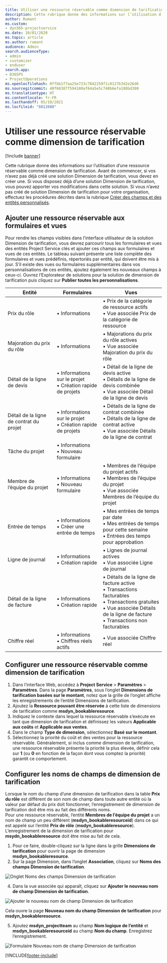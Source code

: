 ```yaml
---
title: Utiliser une ressource réservable comme dimension de tarification
description: Cette rubrique donne des informations sur l’utilisation d’une ressource réservable comme dimension de tarification.
author: Rumant
ms.custom:
- dyn365-projectservice
ms.date: 10/01/2020
ms.topic: article
ms.author: rumant
audience: Admin
search.audienceType:
- admin
- customizer
- enduser
search.app:
- D365PS
- ProjectOperations
ms.openlocfilehash: 0ffbb1f7aa25e723c7842259f1c0127b3d2e26d6
ms.sourcegitcommit: 40f68387f594180af64a5e5c748b6efa188bd300
ms.translationtype: HT
ms.contentlocale: fr-FR
ms.lasthandoff: 05/10/2021
ms.locfileid: "6012088"
---
```

# <a name="use-bookable-resource-as-a-pricing-dimension"></a>Utiliser une ressource réservable comme dimension de tarification

[!include [banner](../includes/psa-now-project-operations.md)]

Cette rubrique donne des informations sur l’utilisation d’une ressource réservable comme dimension de tarification. Avant de commencer, si vos n’avez pas déjà créé une solution Dimension de tarification, vous devez en créer une. Si vous disposez déjà d’une solution Dimension de tarification, vous pouvez apporter vos modifications dans cette solution. Si vous n’avez pas créé de solution Dimension de tarification pour votre organisation, effectuez les procédures décrites dans la rubrique [Créer des champs et des entités personnalisés](create-custom-fields-entities.md).

## <a name="add-bookable-resource-to-forms-and-views"></a>Ajouter une ressource réservable aux formulaires et vues
Pour rendre les champs visibles dans l’interface utilisateur de la solution Dimension de tarification, vous devrez parcourir tous les formulaires et vues des entités Project Service clés et ajouter ces champs aux formulaires et vues de ces entités.
Le tableau suivant présente une liste complète des formulaires et vues prédéfinis, répertoriés par entité, qui doivent être mis à jour. S’il existe des vues ou formulaires supplémentaires dans vos personnalisations de ces entités, ajoutez également les nouveaux champs à ceux-ci.
Ouvrez l’Explorateur de solutions pour la solution de dimension de tarification puis cliquez sur **Publier toutes les personnalisations**.


|   Entité        | Formulaires   |Vues        |
| ------------------------------|---------------------------------|----------------------------------|
|  Prix du rôle|• Informations |• Prix de la catégorie de ressource actifs<br> • Vue associée Prix de la catégorie de ressource|
|  Majoration du prix du rôle|• Informations|• Majorations du prix du rôle actives<br>• Vue associée Majoration du prix du rôle|
|  Détail de la ligne de devis|• Informations sur le projet<br>• Création rapide de projets|• Détail de la ligne de devis active<br>• Détails de la ligne de devis combinée<br>• Vue associée Détail de la ligne de devis|
|  Détail de la ligne de contrat du projet|• Informations sur le projet<br>• Création rapide de projets|• Détails de la ligne de contrat combinée<br>• Détails de la ligne de contrat active<br>• Vue associée Détails de la ligne de contrat|
|  Tâche du projet|• Informations<br>• Nouveau formulaire||
|  Membre de l’équipe du projet|• Informations<br>• Nouveau formulaire|• Membres de l’équipe du projet actifs<br>• Membres de l’équipe du projet<br>• Vue associée Membres de l’équipe du projet|
|  Entrée de temps|• Informations<br>• Créer une entrée de temps|• Mes entrées de temps par date<br>• Mes entrées de temps pour cette semaine<br>• Entrées des temps pour approbation|
|  Ligne de journal|• Informations<br>• Création rapide|• Lignes de journal actives<br>• Vue associée Ligne de journal|
|  Détail de la ligne de facture|• Informations<br>• Création rapide|• Détails de la ligne de facture active<br>• Transactions facturables<br>• Transactions gratuites<br>• Vue associée Détails de la ligne de facture<br>• Transactions non facturables|
|  Chiffre réel|• Informations<br>• Chiffres réels actifs|• Vue associée Chiffre réel|

## <a name="set-up-bookable-resource-as-a-pricing-dimension"></a>Configurer une ressource réservable comme dimension de tarification

1. Dans l’interface Web, accédez à **Project Service** > **Paramètres** > **Paramètres**. Dans la page **Paramètres**, sous l’onglet **Dimensions de tarification basées sur le montant**, notez que la grille de l’onglet affiche les enregistrements de l’entité Dimensions de tarification. 
2. Ajoutez la **Ressource pouvant être réservée** à cette liste de dimensions de tarification comme **msdyn_bookableresource**. 
3. Indiquez le contexte dans lequel la ressource réservable s’exécute en tant que dimension de tarification et définissez les valeurs **Applicable aux coûts** et **Applicable aux ventes**.
4. Dans le champ **Type de dimension**, sélectionnez **Basé sur le montant**. 
5. Sélectionnez la priorité du coût et des ventes pour la ressource réservable. Généralement, si inclus comme dimension de tarification, une ressource réservable présente la priorité la plus élevée, définir cela sur **1** (ou **0** en fonction de la façon dont vous comptez la priorité) garantit ce comportement.

## <a name="set-up-pricing-dimension-field-names"></a>Configurer les noms de champs de dimension de tarification

Lorsque le nom du champ d’une dimension de tarification dans la table **Prix du rôle** est différent de son nom de champ dans toute autre entité où la valeur par défaut du prix doit fonctionner, l’enregistrement de dimension de tarification doit être mis au fait des différents noms.    
Pour une ressource réservable, l’entité **Membres de l’équipe du projet** a un nom de champ un peu différent (**msdyn_bookableresourceid**) dans ce qui est appelé sur l’entité **Prix de rôle** (**msdyn_bookableresource**). L’enregistrement de la dimension de tarification pour **msydn_bookableresource** doit être mise au fait de cela. 
1. Pour ce faire, double-cliquez sur la ligne dans la grille **Dimensions de tarification** pour ouvrir la page de dimension **msdyn_bookableresource**.
2. Sur la page Dimension, dans l’onglet **Association**, cliquez sur **Noms des champs Dimension de tarification**.

 ![Onglet Noms des champs Dimension de tarification](media/PD-fieldname.png)

4. Dans la vue associée qui apparaît, cliquez sur **Ajouter le nouveau nom de champ Dimension de tarification**.

 ![Ajouter le nouveau nom de champ Dimension de tarification](media/Add-NewPD-fieldname.png)


Cela ouvre la page **Nouveau nom du champ Dimension de tarification** pour **msdyn_bookableresource**. 

5. Ajoutez **msdyn_projectteam** au champ **Nom logique de l’entité** et **msdyn_bookableresourceid** au champ **Nom du champ**. Enregistrez l’enregistrement.

 ![Formulaire Nouveau nom de champ Dimension de tarification](media/PD-fieldname-Added.png)


[!INCLUDE[footer-include](../includes/footer-banner.md)]